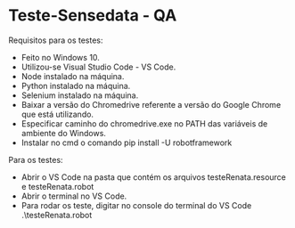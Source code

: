 # Teste-Sensedata - QA


Requisitos para os testes:
- Feito no Windows 10.
- Utilizou-se Visual Studio Code - VS Code.
- Node instalado na máquina.
- Python instalado na máquina.
- Selenium instalado na máquina.
- Baixar a versão do Chromedrive referente a versão do Google Chrome que está utilizando.
- Especificar caminho do chromedrive.exe no PATH das variáveis de ambiente do Windows.
- Instalar no cmd o comando pip install -U robotframework

Para os testes:

- Abrir o VS Code na pasta que contém os arquivos testeRenata.resource e testeRenata.robot
- Abrir o terminal no VS Code.
- Para rodar os teste, digitar no console do terminal do VS Code .\testeRenata.robot




